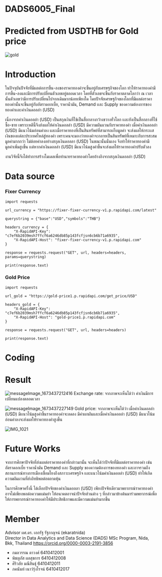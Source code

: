 # DADS6005_Final 

# Predicted from USDTHB for Gold price 
![gold](https://user-images.githubusercontent.com/122340391/211766981-2873446b-6aff-4885-9f53-026bbf11c106.jpg)


# Introduction
ในปัจจุบันปัจจัยที่มีผลต่อการขึ้น-ลงของราคาทองคำจะขึ้นอยู่กับเศรษฐกิจของโลก ทำให้ราคาทองคำมีการขึ้น-ลงและมีการปรับเปลี่ยนตัวเลขอยู่ตลอดเวลา โดยที่ตัวเลขจะขึ้นกับราคาตลาดโลกว่า ณ เวลานั้นตัวเลขว่ามีการปรับเปลี่ยนไปจากเดิมมากน้อยเพียงใด โดยปัจจัยเศรษฐกิจของโลกที่มีผลต่อราคาทองคำนั้นจะขึ้นอยู่กับอัตราดอกเบี้ย, ราคาน้ำมัน, Demand เเละ Supply ของความต้องการของทองคำเเละค่าเงินดอลล่า (USD)  <br />


เนื่องจากค่าเงินดอลล่า (USD) เป็นสกุลเงินที่ใช้เป็นสื่อกลางกว้างขวางทั่วโลก เเละยังเป็นสื่อกลางที่ใช้ซื้อ-ขาย เพราะเหตึนี้จึงส่งผลให้ค่าเงินดอลล่า (USD) มีความผันผวนกับราคาทองคำ เมื่อค่าเงินดอลล่า (USD) มีแนวโน้มอ่อนค่าลง และเมื่อราคาทองที่เป็นสินทรัพย์ที่สามารถเก็บมูลค่า จะส่งผลให้กระเเสเงินของเเต่ละประเทศไหล่สู่ทองคำ เพราะคนจะมองว่าทองคำจะกลายเป็นสินทรัพย์ที่เหมาะกับการสะสมมูลค่ามากกว่า ไม่ด้อยค่าลงอย่างสกุลเงินดอลลา (USD) ในขณะนั้นนั่นเอง จึงทำให้ราคาทองคำมีมูลค่าเพิ่มสูงขึ้น เเต่หากค่าเงินดอลล่า (USD) มีแนวโน้มสูงค่าขึ้นจะส่งผลให้ราคาทองคำปรับตัวลง  <br /> 

งานวิจัยนี้จึงได้ทำการสร้างโมเดลเพื่อทำนายราคาทองคำโดยอ้างอิงจากสกุลเงินดอลล่า (USD)



# Data source
### Fixer Currency
```
import requests

url_currency = "https://fixer-fixer-currency-v1.p.rapidapi.com/latest"

querystring = {"base":"USD","symbols":"THB"}

headers_currency = {
	"X-RapidAPI-Key": "c7ef6b2039msh7ffcf6a6246db85p143fcfjsn6cb6b71a6935",
	"X-RapidAPI-Host": "fixer-fixer-currency-v1.p.rapidapi.com"
}

response = requests.request("GET", url, headers=headers, params=querystring)

print(response.text)
```

### Gold Price
```
import requests

url_gold = "https://gold-price1.p.rapidapi.com/get_price/USD"

headers_gold = {
	"X-RapidAPI-Key": "c7ef6b2039msh7ffcf6a6246db85p143fcfjsn6cb6b71a6935",
	"X-RapidAPI-Host": "gold-price1.p.rapidapi.com"
}

response = requests.request("GET", url, headers=headers)

print(response.text)
```


# Coding



# Result


![messageImage_1673437212416](https://user-images.githubusercontent.com/122340391/211798189-2c5afab9-b990-4a79-9ee5-2b7f7c802b68.jpg)
Exchange rate: จากภาพจะเห็นได้ว่า ค่าเงินมีการเปลี่ยนแปลงตลอดเวลา

![messageImage_1673437227149](https://user-images.githubusercontent.com/122340391/211798212-47504fb0-8012-45a6-a3be-6d885a0b3ae9.jpg)
Gold price:
จากภาพจะเห็นได้ว่า เมื่อค่าเงินดอลล่า (USD) มีเเนวโน้มสูงค่าขึ้นราคาทองคำจะลดลง มีค่าผกผันและเมื่อค่าเงินดอลล่า (USD) มีแนวโน้มอ่อนค่าลงจะส่งผลให้ราคาทองคำสูงขึ้น

![IMG_1021](https://user-images.githubusercontent.com/122516738/212100452-147f8e5e-fbd9-4153-a73d-8eb9cf6b88f7.jpg)


# Future Works
จากการศึกษาปัจจัยที่ส่งผลต่อราคาทองคำที่กล่าวมานั้น จะเห็นได้ว่าปัจจัยที่มีผลต่อราคาทองคำ เช่น อัตราดอกเบี้ย ราคาน้ำมัน Demand เเละ Supply ของความต้องการของทองคำ และอาจรวมถึงสถานการณ์ทางการเมืองเชื่อมโยงถึงสภาวะเศรษฐกิจ เเละแนวโน้มค่าเงินดอลล่า (USD) ทำให้เกิดความผันผวนที่ส่งอิทธิพลต่อตลาดหุ้น <br />

ในการศึกษาครั้งนี้ ได้เลือกปัจจัยของค่าเงินดอลลา (USD) เพียงปัจจัยเดียวมาพยากรณ์ราคาทองคำ อาจไม่เพียงพอต่อความเเม่นยำ ให้อนาคตอาจนำปัจจัยส่วนต่าง ๆ ที่กล่าวมาข้างต้นมาร่วมพยากรณ์เพื่อให้การพยากรณ์ราคาทองคำให้มีประสิทธิภาพและมีความแม่นยำมากขึ้น

# Member
Advisor ผศ.ดร. เอกรัฐ รัฐกาญจน์ (ekaratnida)  
Director in Data Analytics and Data Science (DADS) MSc Program, Nida, Bkk, Thailand https://orcid.org/0000-0003-2191-3856  

- กมลวรรณ ตาวงศ์ 6410412001  
- พิชญภัส ผลสุขการ 6410412008  
- ศิริวลัย มณีสินธุ์ 6410412011  
- ภคนันท์ เนาว์รุ่งโรจน์ 6410412017
